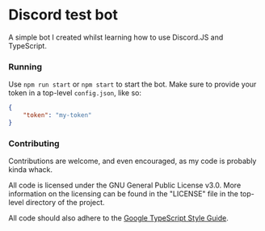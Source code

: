 # Discord test bot

A simple bot I created whilst learning how to use Discord.JS and TypeScript.

### Running

Use `npm run start` or `npm start` to start the bot. Make sure to provide your token in a
top-level `config.json`, like so:
```json
{
    "token": "my-token"
}
```

### Contributing

Contributions are welcome, and even encouraged, as my code is probably kinda whack.

All code is licensed under the GNU General Public License v3.0. More information on the
licensing can be found in the "LICENSE" file in the top-level directory of the project.

All code should also adhere to the [Google TypeScript Style Guide](https://google.github.io/styleguide/tsguide.html).
